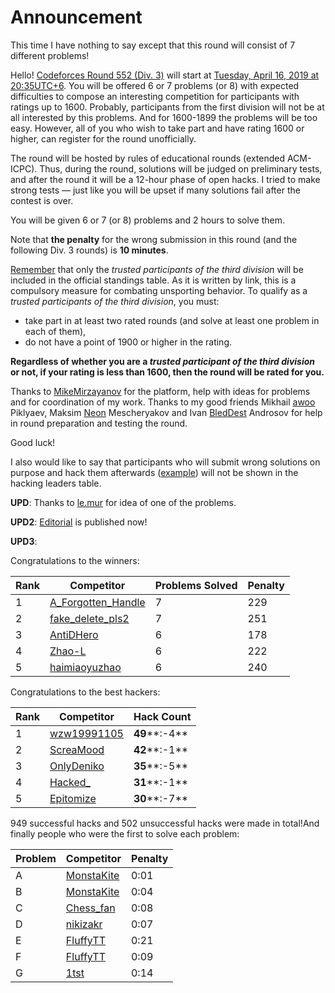 # Announcement

This time I have nothing to say except that this round will consist of 7 different problems!

<almost-copy-pasted-part>

Hello! [Codeforces Round 552 (Div. 3)](https://codeforces.com/contest/1154 "Codeforces Round 552 (Div. 3)") will start at [Tuesday, April 16, 2019 at 20:35UTC+6](https://codeforces.com/https://www.timeanddate.com/worldclock/fixedtime.html?day=16&month=4&year=2019&hour=17&min=35&sec=0&p1=166). You will be offered 6 or 7 problems (or 8) with expected difficulties to compose an interesting competition for participants with ratings up to 1600. Probably, participants from the first division will not be at all interested by this problems. And for 1600-1899 the problems will be too easy. However, all of you who wish to take part and have rating 1600 or higher, can register for the round unofficially.

The round will be hosted by rules of educational rounds (extended ACM-ICPC). Thus, during the round, solutions will be judged on preliminary tests, and after the round it will be a 12-hour phase of open hacks. I tried to make strong tests — just like you will be upset if many solutions fail after the contest is over.

You will be given 6 or 7 (or 8) problems and 2 hours to solve them.

Note that **the penalty** for the wrong submission in this round (and the following Div. 3 rounds) is **10 minutes**.

[Remember](https://codeforces.com/blog/entry/59228) that only the *trusted participants of the third division* will be included in the official standings table. As it is written by link, this is a compulsory measure for combating unsporting behavior. To qualify as a *trusted participants of the third division*, you must:

 * take part in at least two rated rounds (and solve at least one problem in each of them),
* do not have a point of 1900 or higher in the rating.

**Regardless of whether you are a *trusted participant of the third division* or not, if your rating is less than 1600, then the round will be rated for you.**

Thanks to [MikeMirzayanov](https://codeforces.com/profile/MikeMirzayanov "Headquarters, MikeMirzayanov") for the platform, help with ideas for problems and for coordination of my work. Thanks to my good friends Mikhail [awoo](https://codeforces.com/profile/awoo "Master awoo") Piklyaev, Maksim [Neon](https://codeforces.com/profile/Neon "Candidate Master Neon") Mescheryakov and Ivan [BledDest](https://codeforces.com/profile/BledDest "Grandmaster BledDest") Androsov for help in round preparation and testing the round.

Good luck!

I also would like to say that participants who will submit wrong solutions on purpose and hack them afterwards ([example](https://codeforces.com/contest/1006/submission/40432115)) will not be shown in the hacking leaders table.

</almost-copy-pasted-part>

**UPD**: Thanks to [le.mur](https://codeforces.com/profile/le.mur "Unrated, le.mur") for idea of one of the problems.

**UPD2**: [Editorial](Tutorial.md) is published now!

**UPD3**:

Congratulations to the winners: 



| Rank | Competitor | Problems Solved | Penalty |
| --- | --- | --- | --- |
| 1 | [A_Forgotten_Handle](https://codeforces.com/profile/A_Forgotten_Handle "Pupil A_Forgotten_Handle") | 7 | 229 |
| 2 | [fake_delete_pls2](https://codeforces.com/profile/fake_delete_pls2 "Pupil fake_delete_pls2") | 7 | 251 |
| 3 | [AntiDHero](https://codeforces.com/profile/AntiDHero "Specialist AntiDHero") | 6 | 178 |
| 4 | [Zhao-L](https://codeforces.com/profile/Zhao-L "Specialist Zhao-L") | 6 | 222 |
| 5 | [haimiaoyuzhao](https://codeforces.com/profile/haimiaoyuzhao "Specialist haimiaoyuzhao") | 6 | 240 |

Congratulations to the best hackers: 



| Rank | Competitor | Hack Count |
| --- | --- | --- |
| 1 | [wzw19991105](https://codeforces.com/profile/wzw19991105 "Expert wzw19991105") | **49****:-4** |
| 2 | [ScreaMood](https://codeforces.com/profile/ScreaMood "Pupil ScreaMood") | **42****:-1** |
| 3 | [OnlyDeniko](https://codeforces.com/profile/OnlyDeniko "Specialist OnlyDeniko") | **35****:-5** |
| 4 | [Hacked_](https://codeforces.com/profile/Hacked_ "Specialist Hacked_") | **31****:-1** |
| 5 | [Epitomize](https://codeforces.com/profile/Epitomize "Pupil Epitomize") | **30****:-7** |

 949 successful hacks and 502 unsuccessful hacks were made in total!And finally people who were the first to solve each problem: 



| Problem | Competitor | Penalty |
| --- | --- | --- |
| A | [MonstaKite](https://codeforces.com/profile/MonstaKite "Unrated, MonstaKite") | 0:01 |
| B | [MonstaKite](https://codeforces.com/profile/MonstaKite "Unrated, MonstaKite") | 0:04 |
| C | [Chess_fan](https://codeforces.com/profile/Chess_fan "Specialist Chess_fan") | 0:08 |
| D | [nikizakr](https://codeforces.com/profile/nikizakr "Pupil nikizakr") | 0:07 |
| E | [FluffyTT](https://codeforces.com/profile/FluffyTT "Unrated, FluffyTT") | 0:21 |
| F | [FluffyTT](https://codeforces.com/profile/FluffyTT "Unrated, FluffyTT") | 0:09 |
| G | [1tst](https://codeforces.com/profile/1tst "Unrated, 1tst") | 0:14 |

